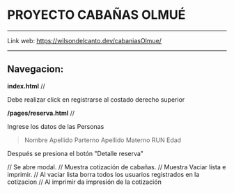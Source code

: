 #  PROYECTO CABAÑAS OLMUÉ 

---
Link web: https://wilsondelcanto.dev/cabaniasOlmue/

---

## Navegacion:


__index.html__ //

Debe realizar click en registrarse al costado derecho superior

__/pages/reserva.html__ //

Ingrese los datos de las Personas

> Nombre 
> Apellido Parterno
> Apellido Materno
> RUN
> Edad

Después se presiona el botón "Detalle reserva"

// Se abre modal.
// Muestra cotización de cabañas.
// Muestra Vaciar lista e imprimir.
// Al vaciar lista borra todos los usuarios registrados en la cotizacion
// Al imprimir da impresión de la cotización

